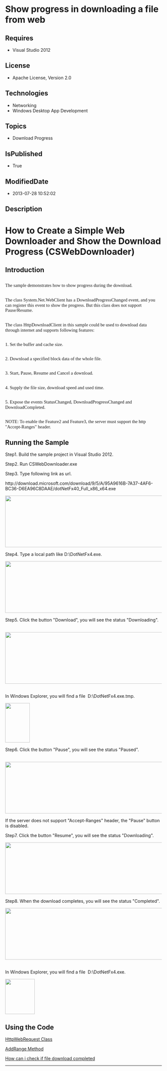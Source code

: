# Show progress in downloading a file from web
## Requires
* Visual Studio 2012
## License
* Apache License, Version 2.0
## Technologies
* Networking
* Windows Desktop App Development
## Topics
* Download Progress
## IsPublished
* True
## ModifiedDate
* 2013-07-28 10:52:02
## Description

<h1>How to Create a Simple Web Downloader and Show the Download Progress (<span class="SpellE">CSWebDownloader</span>)</h1>
<h2>Introduction</h2>
<h2><span style="font-size:11.0pt; line-height:115%; font-family:&quot;Calibri&quot;,&quot;sans-serif&quot;; font-weight:normal">The sample demonstrates how to show progress during the download.
</span></h2>
<h2><span style="font-size:11.0pt; line-height:115%; font-family:&quot;Calibri&quot;,&quot;sans-serif&quot;; font-weight:normal">The class
<span class="SpellE">System.Net.WebClient</span> has a <span class="SpellE">DownloadProgressChanged</span> event, and you can register this event to show the progress. But this class does not support Pause/Resume.
</span></h2>
<h2><span style="font-size:11.0pt; line-height:115%; font-family:&quot;Calibri&quot;,&quot;sans-serif&quot;; font-weight:normal">The class
<span class="SpellE">HttpDownloadClient</span> in this sample could be used to download data through internet and supports following features:
</span></h2>
<h2><span style="font-size:11.0pt; line-height:115%; font-family:&quot;Calibri&quot;,&quot;sans-serif&quot;; font-weight:normal">1. Set the buffer and cache size.
</span></h2>
<h2><span style="font-size:11.0pt; line-height:115%; font-family:&quot;Calibri&quot;,&quot;sans-serif&quot;; font-weight:normal">2. Download a specified block data of the whole file.
</span></h2>
<h2><span style="font-size:11.0pt; line-height:115%; font-family:&quot;Calibri&quot;,&quot;sans-serif&quot;; font-weight:normal">3. Start, Pause, Resume and Cancel a download.<span style="">&nbsp;
</span></span></h2>
<h2><span style="font-size:11.0pt; line-height:115%; font-family:&quot;Calibri&quot;,&quot;sans-serif&quot;; font-weight:normal">4. Supply the file size, download speed and used time.
</span></h2>
<h2><span style="font-size:11.0pt; line-height:115%; font-family:&quot;Calibri&quot;,&quot;sans-serif&quot;; font-weight:normal">5. Expose the events
<span class="SpellE">StatusChanged</span>, <span class="SpellE">DownloadProgressChanged</span> and
<span class="SpellE">DownloadCompleted</span>. </span></h2>
<h2><span style="font-size:11.0pt; line-height:115%; font-family:&quot;Calibri&quot;,&quot;sans-serif&quot;; font-weight:normal">NOTE: To enable the Feature2 and Feature3, the server must support the http &quot;Accept-Ranges&quot; header.
</span></h2>
<h2>Running the Sample</h2>
<p class="MsoNormal">Step1. Build the sample project in Visual Studio 2012.</p>
<p class="MsoNormal">Step2. Run CSWebDownloader.exe</p>
<p class="MsoNormal">Step3. Type following link as <span class="SpellE"><span class="GramE">url</span></span>.
</p>
<p class="MsoNormal">http://download.microsoft.com/download/9/5/A/95A9616B-7A37-4AF6-BC36-D6EA96C8DAAE/dotNetFx40_Full_x86_x64.exe</p>
<p class="MsoNormal"><span style=""><img src="/site/view/file/93193/1/image.png" alt="" width="576" height="166" align="middle">
</span></p>
<p class="MsoNormal">Step4. Type a local path like D:\DotNetFx4.exe.</p>
<p class="MsoNormal"><span style=""><img src="/site/view/file/93194/1/image.png" alt="" width="576" height="166" align="middle">
</span></p>
<p class="MsoNormal">Step5. Click the button &quot;Download&quot;<span class="GramE">,</span> you will see the status &quot;Downloading&quot;.</p>
<p class="MsoNormal"><span style="">&nbsp;&nbsp;&nbsp;&nbsp;&nbsp; </span><span style=""><img src="/site/view/file/93195/1/image.png" alt="" width="576" height="166" align="middle">
</span><span style="">&nbsp;</span></p>
<p class="MsoNormal">In Windows Explorer, you will find a <span class="GramE">
file<span style="">&nbsp; </span>D</span>:\DotNetFx4.exe.tmp.</p>
<p class="MsoNormal"><span style=""><img src="/site/view/file/93196/1/image.png" alt="" width="79" height="127" align="middle">
</span></p>
<p class="MsoNormal">Step6. Click the button &quot;Pause&quot;<span class="GramE">,</span> you will see the status &quot;Paused&quot;.</p>
<p class="MsoNormal"><span style="">&nbsp;&nbsp;&nbsp;&nbsp;&nbsp;&nbsp; </span><span style=""><img src="/site/view/file/93197/1/image.png" alt="" width="576" height="166" align="middle">
</span></p>
<p class="MsoNormal">If the server does not support &quot;Accept-Ranges&quot; header, the &quot;Pause&quot; button is disabled.
</p>
<p class="MsoNormal">Step7. Click the button &quot;Resume&quot;, you will see the status &quot;Downloading&quot;.</p>
<p class="MsoNormal"><span style=""><img src="/site/view/file/93198/1/image.png" alt="" width="576" height="166" align="middle">
</span></p>
<p class="MsoNormal">Step8. When the download completes, you will see the status &quot;Completed&quot;.</p>
<p class="MsoNormal"><span style=""><img src="/site/view/file/93199/1/image.png" alt="" width="576" height="166" align="middle">
</span><span style="">&nbsp;&nbsp;&nbsp;&nbsp;&nbsp;&nbsp; </span></p>
<p class="MsoNormal">In Windows Explorer, you will find a <span class="GramE">
file<span style="">&nbsp; </span>D</span>:\DotNetFx4.exe.</p>
<p class="MsoNormal"><span style=""><img src="/site/view/file/93200/1/image.png" alt="" width="95" height="113" align="middle">
</span></p>
<h2>Using the Code</h2>
<p class="MsoNormal" style=""><span class="MsoHyperlink"><a href="http://msdn.microsoft.com/en-us/library/system.net.httpwebrequest.aspx"><span class="SpellE">HttpWebRequest</span> Class</a>
</span></p>
<p class="MsoNormal" style=""><span class="MsoHyperlink"><a href="http://msdn.microsoft.com/en-us/library/7fy67z6d.aspx"><span class="SpellE">AddRange</span> Method</a>
</span></p>
<p class="MsoNormal" style=""><span class="MsoHyperlink"><a href="http://social.msdn.microsoft.com/Forums/en-US/csharpgeneral/thread/e115d4a1-5800-4f2a-98d8-079de6cf8a1a">How can
<span class="SpellE">i</span> check if file download completed</a> </span></p>
<hr>
<div><a href="http://go.microsoft.com/?linkid=9759640" style="margin-top:3px"><img alt="" src="http://bit.ly/onecodelogo">
</a></div>
